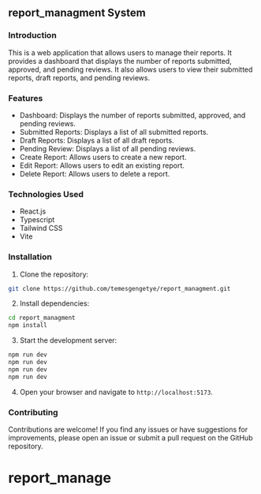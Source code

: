 ## report_managment System

### Introduction

This is a web application that allows users to manage their reports. It provides a dashboard that displays the number of reports submitted, approved, and pending reviews. It also allows users to view their submitted reports, draft reports, and pending reviews.

### Features

- Dashboard: Displays the number of reports submitted, approved, and pending reviews.
- Submitted Reports: Displays a list of all submitted reports.
- Draft Reports: Displays a list of all draft reports.
- Pending Review: Displays a list of all pending reviews.
- Create Report: Allows users to create a new report.
- Edit Report: Allows users to edit an existing report.
- Delete Report: Allows users to delete a report.


### Technologies Used

- React.js
- Typescript
- Tailwind CSS
- Vite

### Installation

1. Clone the repository:

```bash
git clone https://github.com/temesgengetye/report_managment.git
```

2. Install dependencies:

```bash
cd report_managment
npm install
```

3. Start the development server:

```bash
npm run dev
npm run dev
npm run dev
npm run dev
```

4. Open your browser and navigate to `http://localhost:5173`.

### Contributing

Contributions are welcome! If you find any issues or have suggestions for improvements, please open an issue or submit a pull request on the GitHub repository.
# report_manage
